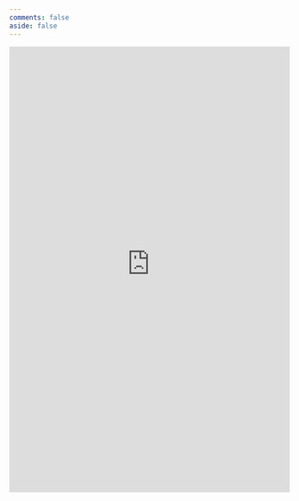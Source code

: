 ```yaml
---
comments: false
aside: false
---
```

<iframe src="https://chat-gpt-next-web-wbw.vercel.app/#/" width="100%"  frameborder="0" scrolling="auto" height="800px"></iframe>